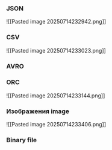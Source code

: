 ### JSON
![[Pasted image 20250714232942.png]]
### CSV
![[Pasted image 20250714233023.png]]

### AVRO
### ORC
![[Pasted image 20250714233144.png]]

### Изображения image
![[Pasted image 20250714233406.png]]
### Binary file
